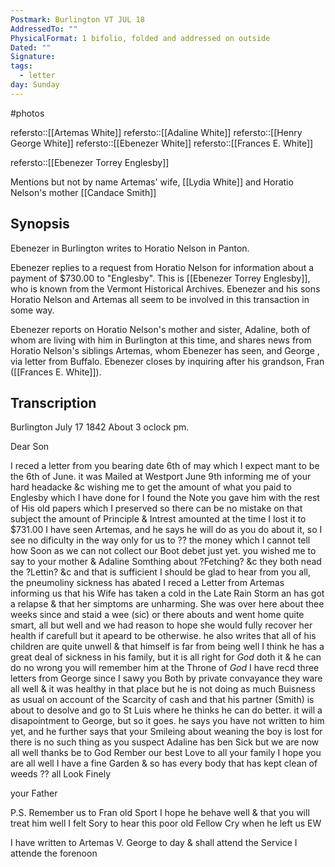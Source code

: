 ```yaml
---
Postmark: Burlington VT JUL 18
AddressedTo: ""
PhysicalFormat: 1 bifolio, folded and addressed on outside
Dated: ""
Signature: 
tags:
  - letter
day: Sunday
---
```


#photos


refersto::[[Artemas White]] 
refersto::[[Adaline White]] 
refersto::[[Henry George White]]
refersto::[[Ebenezer White]]
refersto::[[Frances E. White]]

refersto::[[Ebenezer Torrey Englesby]]

Mentions but not by name Artemas' wife, [[Lydia White]] and Horatio Nelson's mother [[Candace Smith]]


## Synopsis

Ebenezer in Burlington writes to Horatio Nelson in Panton. 

Ebenezer replies to a request from Horatio Nelson for information about a payment of $730.00 to "Englesby".  This is [[Ebenezer Torrey Englesby]], who is known from the Vermont Historical Archives.  Ebenezer and his sons Horatio Nelson and Artemas all seem to be involved  in this transaction in some way.

Ebenezer reports on Horatio Nelson's mother and sister, Adaline, both of whom are living with him in Burlington at this time, and shares news from Horatio Nelson's siblings Artemas, whom Ebenezer has seen, and George , via letter from Buffalo. Ebenezer closes by inquiring after his grandson, Fran ([[Frances E. White]]).





## Transcription

Burlington July 17 1842 About 3 oclock pm.

Dear Son

I reced a letter from you bearing date 6th of may which I expect mant to be the 6th of June. it was Mailed at Westport June 9th informing me of your hard headacke &c wishing me to get the amount of what you paid to Englesby which I have done for I found the Note you gave him with the rest of His old papers which I preserved so there can be no mistake on that subject the amount of Principle & Intrest amounted at the time I lost it to $731.00 I have seen Artemas, and he says he will do as you do about it, so I see no dificulty in the way only for us to ?? the money which I cannot tell how Soon as we can not collect our Boot debet just yet. you wished me to say to your mother & Adaline Somthing about ?Fetching? &c they both nead the ?Lettin? &c and that is sufficient I should be glad to hear from you all, the pneumoliny sickness has abated I reced a Letter from Artemas informing us that his Wife has taken a cold in the Late Rain Storm an has got a relapse & that her simptoms are unharming. She was over here about thee weeks since and staid a wee (sic) or there abouts and went home quite smart, all but well and we had reason to hope she would fully recover her health if carefull but it apeard to be otherwise. he also writes that all of his children are quite unwell & that himself is far from being well I think he has a great deal of sickness in his family, but it is all right for *God* doth it & he can do no wrong you will remember him at the Throne of *God* I have recd three letters from George since I sawy you Both by private convayance they ware all well & it was healthy in that place but he is not doing as much Buisness as usual on account of the Scarcity of cash and that his partner (Smith) is about to desolve and go to St Luis where he thinks he can do better. it will a disapointment to George, but so it goes. he says you have not written to him yet, and he further says that your Smileing about weaning the boy is lost for there is no such thing as you suspect Adaline has ben Sick but we are now all well thanks be to God Rember our best Love to all your family I hope you are all well I have a fine Garden & so has every body that has kept clean of weeds  ?? all Look Finely

your Father

P.S. Remember us to Fran old Sport I hope he behave well & that you will treat him well I felt Sory to hear this poor old Fellow Cry when he left us EW

I have written to Artemas V. George to day & shall attend the Service I attende the forenoon